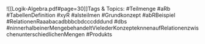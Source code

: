 
![[Logik-Algebra.pdf#page=30]]Tags & Topics:
   #Teilmenge
   #aRb
   #TabellenDefinition
   #xyR
   #alsteilmen
   #Grundkonzept
   #abRBeispiel
   #RelationenRaaabacadbbbcbdcccdddund
   #dbs
   #ninnerhalbeinerMengebehandeltVielederKonzepteknnenaufRelationenzwischenunterschiedlichenMengen
   #Produkts